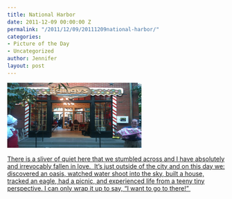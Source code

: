```yaml
---
title: National Harbor
date: 2011-12-09 00:00:00 Z
permalink: "/2011/12/09/20111209national-harbor/"
categories:
- Picture of the Day
- Uncategorized
author: Jennifer
layout: post
---
```


[<img title="IMG_0397" height="150" alt="" width="310" class="alignnone size-thumbnail wp-image-1219" src="/assets/images/National-Harbor/1323443446000-missing.jpg" />](http://www.flickr.com/photos/jenniferandJennifers_photos/sets/72157628350540187/)

[There is a sliver of quiet here that we stumbled across and I have absolutely and irrevocably fallen in love.  It&#8217;s just outside of the city and on this day we: discovered an oasis, watched water shoot into the sky, built a house, tracked an eagle, had a picnic, and experienced life from a teeny tiny perspective. I can only wrap it up to say, &#8220;I want to go to there!&#8221; ](http://www.flickr.com/photos/jenniferandJennifers_photos/sets/72157628350540187/)
